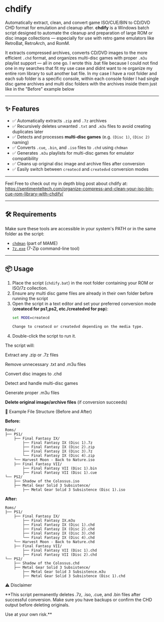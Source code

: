 # chdify
Automatically extract, clean, and convert game ISO/CUE/BIN to CD/DVD CHD format for emulation and cleanup after.
**chdify** is a Windows batch script designed to automate the cleanup and preparation of large ROM or disc image collections — especially for use with retro game emulators like RetroBat, RetroArch, and RomM.

It extracts compressed archives, converts CD/DVD images to the more efficient `.chd` format, and organizes multi-disc games with proper `.m3u` playlist support — all in one go.
I wrote this .bat file because I could not find one in my searches that fit my use case and didnt want to re organize my entire rom library to suit another bat file. In my case I have a root folder and each sub folder is a specific console, within each console folder I had single disc game archives and multi disc folders with the archives inside them just like 
in the "Before" example below

---

## ✨ Features

- ✅ Automatically extracts `.zip` and `.7z` archives
- ✅ Recursively deletes unwanted `.txt` and `.m3u` files to avoid creating duplicates later
- ✅ Detects and processes **multi-disc games** (e.g. `(Disc 1)`, `(Disc 2)` naming)
- ✅ Converts `.cue`, `.bin`, and `.iso` files to `.chd` using `chdman`
- ✅ Generates `.m3u` playlists for multi-disc games for emulator compatibility
- ✅ Cleans up original disc image and archive files after conversion
- ✅ Easily switch between `createcd` and `createdvd` conversion modes

---

Feel Free to check out my in depth blog post about chdify at: https://sentimenteltech.com/organize-compress-and-clean-your-iso-bin-cue-rom-library-with-chdify/

---

## 🛠 Requirements

Make sure these tools are accessible in your system's PATH or in the same folder as the script:

- [`chdman`](https://www.mamedev.org/tools/) (part of MAME)
- [`7z.exe`](https://www.7-zip.org/) (7-Zip command-line tool)

---

## 📦 Usage

1. Place the script (`chdify.bat`) in the root folder containing your ROM or ISO/7z collection.
2. Ensure any multi disc game files are already in their own folder before running the script
3. Open the script in a text editor and set your preferred conversion mode (**createcd for ps1,ps2, etc./createdvd for psp**):
   ```bat
   set MODE=createcd

   Change to createcd or createdvd depending on the media type.
   ```
4. Double-click the script to run it.

The script will:

Extract any .zip or .7z files

Remove unnecessary .txt and .m3u files

Convert disc images to .chd

Detect and handle multi-disc games

Generate proper .m3u files

**Delete original image/archive files** (if conversion succeeds)

🔁 Example File Structure (Before and After)

**Before:**
```
Roms/
├── PS1/
    ├── Final Fantasy IX/
        ├── Final Fantasy IX (Disc 1).7z
        ├── Final Fantasy IX (Disc 2).zip
        ├── Final Fantasy IX (Disc 3).7z
        └── Final Fantasy IX (Disc 4).zip
    └── Harvest Moon - Back to Nature.iso
    ├── Final Fantasy VII/
        ├── Final Fantasy VII (Disc 1).bin
        ├── Final Fantasy VII (Disc 1).cue
└── PS2/
    ├── Shadow of the Colossus.iso
    ├── Metal Gear Solid 3 Subsistence/
        ├── Metal Gear Solid 3 Subsistence (Disc 1).iso
```

**After:**
```
Roms/
├── PS1/
    ├── Final Fantasy IX/
        ├── Final Fantasy IX.m3u
        ├── Final Fantasy IX (Disc 1).chd
        ├── Final Fantasy IX (Disc 2).chd
        ├── Final Fantasy IX (Disc 3).chd
        └── Final Fantasy IX (Disc 4).chd
    └── Harvest Moon - Back to Nature.chd
    ├── Final Fantasy VII/
        ├── Final Fantasy VII (Disc 1).chd
        ├── Final Fantasy VII (Disc 2).chd
└── PS2/
    ├── Shadow of the Colossus.chd
    ├── Metal Gear Solid 3 Subsistence/
        ├── Metal Gear Solid 3 Subsistence.m3u
        ├── Metal Gear Solid 3 Subsistence (Disc 1).chd
```

⚠️ Disclaimer

**This script permanently deletes .7z, .iso, .cue, and .bin files after successful conversion. Make sure you have backups or confirm the CHD output before deleting originals.

Use at your own risk.**

